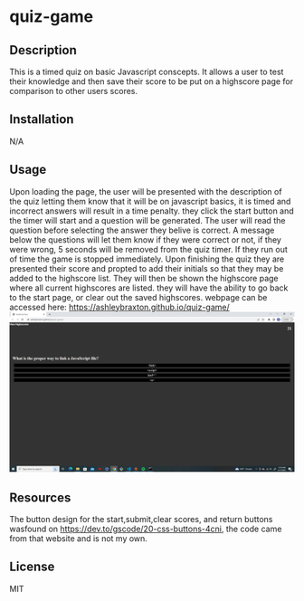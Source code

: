 # quiz-game
## Description
This is a timed quiz on basic Javascript conscepts. It allows a user to test their knowledge and then save their score to be put on a highscore page for comparison to other users scores.

## Installation
N/A
## Usage
Upon loading the page, the user will be presented with the description of the quiz letting them know that it will be on javascript basics, it is timed and incorrect answers will result in a time penalty. they click the start button and the timer will start and a question will be generated. The user will read the question before selecting the answer they belive is correct. A message below the questions will let them know if they were correct or not, if they were wrong, 5 seconds will be removed from the quiz timer. If they run out of time the game is stopped immediately. Upon finishing the quiz they are presented their score and propted to add their initials so that they may be added to the highscore list. They will then be shown the highscore page where all current highscores are listed. they will have the ability to go back to the start page, or clear out the saved highscores.
webpage can be accessed here:
 https://ashleybraxton.github.io/quiz-game/
<img src="./assets//quiz.JPG">

## Resources 
The button design for the start,submit,clear scores, and return buttons wasfound on https://dev.to/gscode/20-css-buttons-4cni, the code came from that website and is not my own.
## License

MIT
